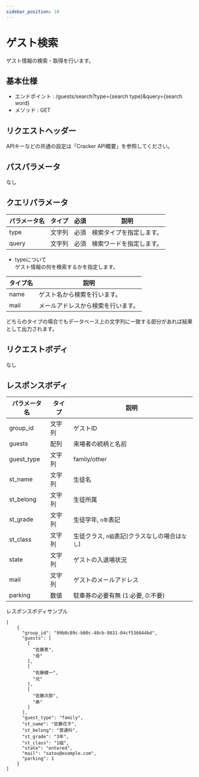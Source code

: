 ```yaml
---
sidebar_position: 10
---
```


# ゲスト検索
ゲスト情報の検索・取得を行います。

## 基本仕様
- エンドポイント : /guests/search?type={search type}&query={search word}
- メソッド : GET

## リクエストヘッダー
APIキーなどの共通の設定は「Cracker API概要」を参照してください。

## パスパラメータ
なし

## クエリパラメータ
|パラメータ名|タイプ|必須|説明|
|----|----|----|----|
|type|文字列|必須|検索タイプを指定します。|
|query|文字列|必須|検索ワードを指定します。|

- typeについて  
ゲスト情報の何を検索するかを指定します。

|タイプ名|説明|
|----|----|
|name|ゲスト名から検索を行います。|
|mail|メールアドレスから検索を行います。|

どちらのタイプの場合でもデータベース上の文字列に一致する部分があれば結果として出力されます。  

## リクエストボディ
なし

## レスポンスボディ

|パラメータ名|タイプ|説明|
|----|----|----|
|group_id|文字列|ゲストID|
|guests|配列|来場者の続柄と名前|
|guest_type|文字列|family/other|
|st_name|文字列|生徒名|
|st_belong|文字列|生徒所属|
|st_grade|文字列|生徒学年, `n年`表記|
|st_class|文字列|生徒クラス, `n組`表記(クラスなしの場合は`なし`)|
|state|文字列|ゲストの入退場状況|
|mail|文字列|ゲストのメールアドレス|
|parking|数値|駐車券の必要有無 (1:必要, 0:不要)|

レスポンスボディサンプル
```
[
    {
      "group_id": "99b0c89c-b00c-48cb-9831-04cf536644bd",
      "guests": [
        [
          "佐藤恵",
          "母"
        ],
        [
          "佐藤健一",
          "兄"
        ],
        [
          "佐藤次郎",
          "弟"
        ]
      ],
      "guest_type": "family",
      "st_name": "佐藤花子",
      "st_belong": "普通科",
      "st_grade": "3年",
      "st_class": "1組",
      "state": "entered",
      "mail": "satou@example.com",
      "parking": 1
    }
]
```
